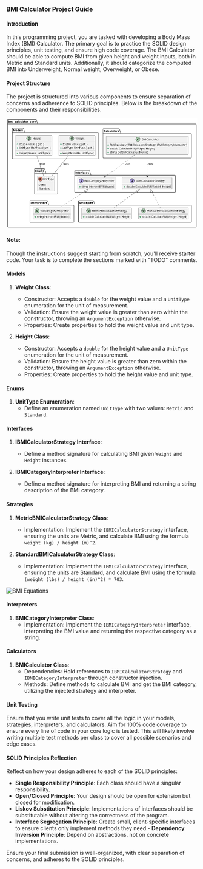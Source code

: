 ﻿### BMI Calculator Project Guide

#### Introduction

In this programming project, you are tasked with developing a Body Mass Index (BMI) Calculator. The primary goal is to practice the SOLID design principles, unit testing, and ensure high code coverage. The BMI Calculator should be able to compute BMI from given height and weight inputs, both in Metric and Standard units. Additionally, it should categorize the computed BMI into Underweight, Normal weight, Overweight, or Obese.

#### Project Structure

The project is structured into various components to ensure separation of concerns and adherence to SOLID principles. Below is the breakdown of the components and their responsibilities.

![UML.png](bmi-calculator-core/UML.png)

#### Note:
Though the instructions suggest starting from scratch, you'll receive starter code. Your task is to complete the sections marked with "TODO" comments.

#### Models

1. **Weight Class**:
    - Constructor: Accepts a `double` for the weight value and a `UnitType` enumeration for the unit of measurement.
    - Validation: Ensure the weight value is greater than zero within the constructor, throwing an `ArgumentException` otherwise.
    - Properties: Create properties to hold the weight value and unit type.

2. **Height Class**:
    - Constructor: Accepts a `double` for the height value and a `UnitType` enumeration for the unit of measurement.
    - Validation: Ensure the height value is greater than zero within the constructor, throwing an `ArgumentException` otherwise.
    - Properties: Create properties to hold the height value and unit type.

#### Enums

1. **UnitType Enumeration**:
    - Define an enumeration named `UnitType` with two values: `Metric` and `Standard`.

#### Interfaces

1. **IBMICalculatorStrategy Interface**:
    - Define a method signature for calculating BMI given `Weight` and `Height` instances.

2. **IBMICategoryInterpreter Interface**:
    - Define a method signature for interpreting BMI and returning a string description of the BMI category.

#### Strategies

1. **MetricBMICalculatorStrategy Class**:
    - Implementation: Implement the `IBMICalculatorStrategy` interface, ensuring the units are Metric, and calculate BMI using the formula `weight (kg) / height (m)^2`.

2. **StandardBMICalculatorStrategy Class**:
    - Implementation: Implement the `IBMICalculatorStrategy` interface, ensuring the units are Standard, and calculate BMI using the formula `(weight (lbs) / height (in)^2) * 703`.

![BMI Equations](BMI%20Calc.png)

#### Interpreters

1. **BMICategoryInterpreter Class**:
    - Implementation: Implement the `IBMICategoryInterpreter` interface, interpreting the BMI value and returning the respective category as a string.

#### Calculators

1. **BMICalculator Class**:
    - Dependencies: Hold references to `IBMICalculatorStrategy` and `IBMICategoryInterpreter` through constructor injection.
    - Methods: Define methods to calculate BMI and get the BMI category, utilizing the injected strategy and interpreter.

#### Unit Testing

Ensure that you write unit tests to cover all the logic in your models, strategies, interpreters, and calculators. Aim for 100% code coverage to ensure every line of code in your core logic is tested. This will likely involve writing multiple test methods per class to cover all possible scenarios and edge cases.

#### SOLID Principles Reflection

Reflect on how your design adheres to each of the SOLID principles:

- **Single Responsibility Principle**: Each class should have a singular responsibility.
- **Open/Closed Principle**: Your design should be open for extension but closed for modification.
- **Liskov Substitution Principle**: Implementations of interfaces should be substitutable without altering the correctness of the program.
- **Interface Segregation Principle**: Create small, client-specific interfaces to ensure clients only implement methods they need.- **Dependency Inversion Principle**: Depend on abstractions, not on concrete implementations.

Ensure your final submission is well-organized, with clear separation of concerns, and adheres to the SOLID principles.



